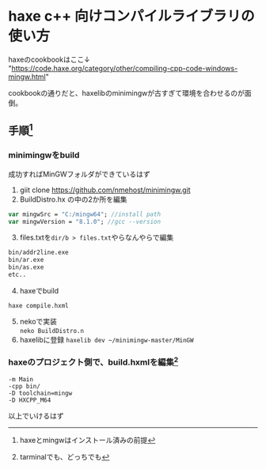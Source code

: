 # haxe c++ 向けコンパイルライブラリの使い方
haxeのcookbookはここ↓  
"https://code.haxe.org/category/other/compiling-cpp-code-windows-mingw.html" 

cookbookの通りだと、haxelibのminimingwが古すぎて環境を合わせるのが面倒。

## 手順[^1]
### minimingwをbuild
成功すればMinGWフォルダができているはず
1. giit clone https://github.com/nmehost/minimingw.git
2. BuildDistro.hx の中の2か所を編集
```haxe:BuildDistro.hx
var mingwSrc = "C:/mingw64"; //install path  
var mingwVersion = "8.1.0"; //gcc --version 
```
3. files.txtを```dir/b > files.txt```やらなんやらで編集
```txt:files.txt
bin/addr2line.exe
bin/ar.exe
bin/as.exe
etc..
```
4. haxeでbuild
```
haxe compile.hxml
```
5. nekoで実装  
```neko BuildDistro.n```
6. haxelibに登録
```haxelib dev ~/minimingw-master/MinGW```

### haxeのプロジェクト側で、build.hxmlを編集[^2]
```hxml:build.hxml
-m Main
-cpp bin/
-D toolchain=mingw
-D HXCPP_M64
```

以上でいけるはず

[^1]:haxeとmingwはインストール済みの前提
[^2]:tarminalでも、どっちでも
